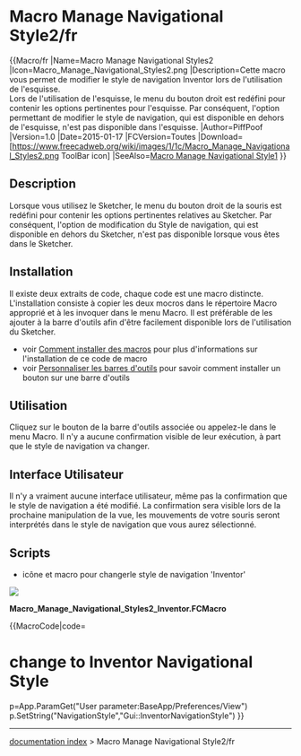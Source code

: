 # Macro Manage Navigational Style2/fr
{{Macro/fr
|Name=Macro Manage Navigational Styles2
|Icon=Macro_Manage_Navigational_Styles2.png
|Description=Cette macro vous permet de modifier le style de navigation Inventor lors de l'utilisation de l'esquisse. <br/> Lors de l'utilisation de l'esquisse, le menu du bouton droit est redéfini pour contenir les options pertinentes pour l'esquisse. Par conséquent, l'option permettant de modifier le style de navigation, qui est disponible en dehors de l'esquisse, n'est pas disponible dans l'esquisse.
|Author=PiffPoof
|Version=1.0
|Date=2015-01-17
|FCVersion=Toutes
|Download=[https://www.freecadweb.org/wiki/images/1/1c/Macro_Manage_Navigational_Styles2.png ToolBar icon]
|SeeAlso=[Macro Manage Navigational Style1](Macro_Manage_Navigational_Style.md)
}}

## Description

Lorsque vous utilisez le Sketcher, le menu du bouton droit de la souris est redéfini pour contenir les options pertinentes relatives au Sketcher. Par conséquent, l\'option de modification du Style de navigation, qui est disponible en dehors du Sketcher, n\'est pas disponible lorsque vous êtes dans le Sketcher.

## Installation

Il existe deux extraits de code, chaque code est une macro distincte. L\'installation consiste à copier les deux mocros dans le répertoire Macro approprié et à les invoquer dans le menu Macro. Il est préférable de les ajouter à la barre d\'outils afin d\'être facilement disponible lors de l\'utilisation du Sketcher.

-   voir [Comment installer des macros](How_to_install_macros/fr.md) pour plus d\'informations sur l\'installation de ce code de macro
-   voir [Personnaliser les barres d\'outils](Customize_Toolbars/fr.md) pour savoir comment installer un bouton sur une barre d\'outils

## Utilisation

Cliquez sur le bouton de la barre d\'outils associée ou appelez-le dans le menu Macro. Il n\'y a aucune confirmation visible de leur exécution, à part que le style de navigation va changer.

## Interface Utilisateur 

Il n\'y a vraiment aucune interface utilisateur, même pas la confirmation que le style de navigation a été modifié. La confirmation sera visible lors de la prochaine manipulation de la vue, les mouvements de votre souris seront interprétés dans le style de navigation que vous aurez sélectionné.

## Scripts

-   icône et macro pour changerle style de navigation \'Inventor\'

![](images/Macro_Manage_Navigational_Styles2.png )

**Macro\_Manage\_Navigational\_Styles2\_Inventor.FCMacro**


{{MacroCode|code=
# change to Inventor Navigational Style
p=App.ParamGet("User parameter:BaseApp/Preferences/View")
p.SetString("NavigationStyle","Gui::InventorNavigationStyle")
}}

---
[documentation index](../README.md) > Macro Manage Navigational Style2/fr
